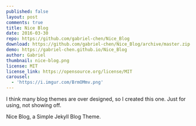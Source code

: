 ```yaml
---
published: false
layout: post
comments: true
title: Nice Blog
date: 2016-03-30
repo: https://github.com/gabriel-chen/Nice_Blog
download: https://github.com/gabriel-chen/Nice_Blog/archive/master.zip
demo: https://gabriel-chen.github.io/Nice_Blog
author: Gabriel
thumbnail: nice-blog.png
license: MIT
license_link: https://opensource.org/license/MIT
carousel:
  - 'https://i.imgur.com/BrmOMmv.png'
---
```


I think many blog themes are over designed, so I created this one. Just for using, not showing off.

Nice Blog, a Simple Jekyll Blog Theme.
